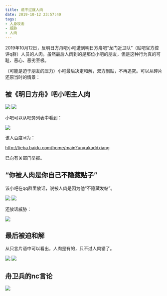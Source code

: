 ```yaml
---
title: 说不过就人肉
date: 2019-10-12 23:57:40
tags:
- 人身攻击
- 威胁
- 人肉
---
```


2019年10月12日，反明日方舟吧小吧遭到明日方舟吧“龙门近卫队”（贴吧官方控评q群）人员的人肉。虽然最后人肉到的是那位小吧的朋友，但是这种行为真的可耻、恶心、恶劣至极。

（可能是迫于朋友的压力）小吧最后决定和解，双方删贴，不再追究。可以从碎片还原当时的情景：

## 被《明日方舟》吧小吧主人肉

![](2019-10-12-23-57/01.jpg)
![](2019-10-12-23-57/02.jpg)

小吧可以从吧务列表中看到：

![](2019-10-12-23-57/08.png)

该人百度id为：

http://tieba.baidu.com/home/main?un=akaddxiang

已向有关部门举报。

## “你被人肉是你自己不隐藏贴子”

该小吧在qq群里放话，说被人肉是因为他“不隐藏发帖”。

![](2019-10-12-23-57/03.jpg)
![](2019-10-12-23-57/04.jpg)

还放话威胁：

![](2019-10-12-23-57/05.jpg)

## 最后被迫和解

从只言片语中可以看出，人肉是有的，只不过人肉错了。

![](2019-10-12-23-57/06.png)
![](2019-10-12-23-57/07.png)

## 舟卫兵的nc言论

![](2019-10-12-23-57/09.jpg)

